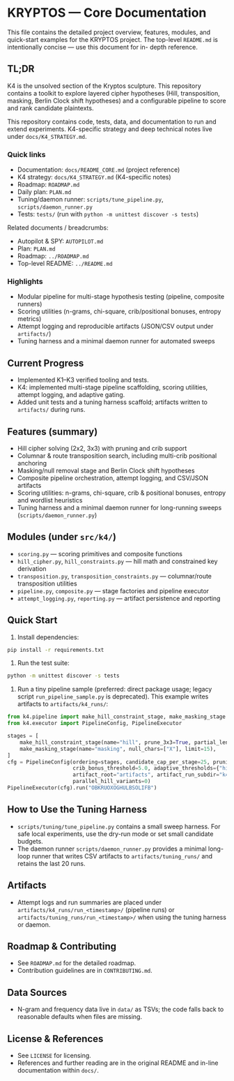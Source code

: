 # KRYPTOS — Core Documentation

This file contains the detailed project overview, features, modules, and quick-start examples for
the KRYPTOS project. The top-level `README.md` is intentionally concise — use this document for in-
depth reference.

## TL;DR

K4 is the unsolved section of the Kryptos sculpture. This repository contains a toolkit to explore
layered cipher hypotheses (Hill, transposition, masking, Berlin Clock shift hypotheses) and a
configurable pipeline to score and rank candidate plaintexts.

This repository contains code, tests, data, and documentation to run and extend experiments.
K4-specific strategy and deep technical notes live under `docs/K4_STRATEGY.md`.

### Quick links

- Documentation: `docs/README_CORE.md` (project reference)
- K4 strategy: `docs/K4_STRATEGY.md` (K4-specific notes)
- Roadmap: `ROADMAP.md`
- Daily plan: `PLAN.md`
- Tuning/daemon runner: `scripts/tune_pipeline.py`, `scripts/daemon_runner.py`
- Tests: `tests/` (run with `python -m unittest discover -s tests`)

Related documents / breadcrumbs:

- Autopilot & SPY: `AUTOPILOT.md`
- Plan: `PLAN.md`
- Roadmap: `../ROADMAP.md`
- Top-level README: `../README.md`

### Highlights

- Modular pipeline for multi-stage hypothesis testing (pipeline, composite runners)
- Scoring utilities (n-grams, chi-square, crib/positional bonuses, entropy metrics)
- Attempt logging and reproducible artifacts (JSON/CSV output under `artifacts/`)
- Tuning harness and a minimal daemon runner for automated sweeps

## Current Progress

- Implemented K1–K3 verified tooling and tests.
- K4: implemented multi-stage pipeline scaffolding, scoring utilities, attempt logging, and adaptive
gating.
- Added unit tests and a tuning harness scaffold; artifacts written to `artifacts/` during runs.

## Features (summary)

- Hill cipher solving (2x2, 3x3) with pruning and crib support
- Columnar & route transposition search, including multi-crib positional anchoring
- Masking/null removal stage and Berlin Clock shift hypotheses
- Composite pipeline orchestration, attempt logging, and CSV/JSON artifacts
- Scoring utilities: n-grams, chi-square, crib & positional bonuses, entropy and wordlist heuristics
- Tuning harness and a minimal daemon runner for long-running sweeps (`scripts/daemon_runner.py`)

## Modules (under `src/k4/`)

- `scoring.py` — scoring primitives and composite functions
- `hill_cipher.py`, `hill_constraints.py` — hill math and constrained key derivation
- `transposition.py`, `transposition_constraints.py` — columnar/route transposition utilities
- `pipeline.py`, `composite.py` — stage factories and pipeline executor
- `attempt_logging.py`, `reporting.py` — artifact persistence and reporting

## Quick Start

1. Install dependencies:

```bash
pip install -r requirements.txt
```

1. Run the test suite:

```bash
python -m unittest discover -s tests
```

1. Run a tiny pipeline sample (preferred: direct package usage; legacy script
`run_pipeline_sample.py` is deprecated). This example writes artifacts to `artifacts/k4_runs/`:

```python
from k4.pipeline import make_hill_constraint_stage, make_masking_stage
from k4.executor import PipelineConfig, PipelineExecutor

stages = [
	make_hill_constraint_stage(name="hill", prune_3x3=True, partial_len=40, partial_min=-900.0),
	make_masking_stage(name="masking", null_chars=["X"], limit=15),
]
cfg = PipelineConfig(ordering=stages, candidate_cap_per_stage=25, pruning_top_n=10,
					 crib_bonus_threshold=5.0, adaptive_thresholds={"hill": -500.0},
					 artifact_root="artifacts", artifact_run_subdir="k4_runs", label="sample-run", enable_attempt_log=True,
					 parallel_hill_variants=0)
PipelineExecutor(cfg).run("OBKRUOXOGHULBSOLIFB")
```

## How to Use the Tuning Harness

- `scripts/tuning/tune_pipeline.py` contains a small sweep harness. For safe local experiments, use
the dry-run mode or set small candidate budgets.
- The daemon runner `scripts/daemon_runner.py` provides a minimal long-loop runner that writes CSV
artifacts to `artifacts/tuning_runs/` and retains the last 20 runs.

## Artifacts

- Attempt logs and run summaries are placed under `artifacts/k4_runs/run_<timestamp>/` (pipeline
runs) or `artifacts/tuning_runs/run_<timestamp>/` when using the tuning harness or daemon.

## Roadmap & Contributing

- See `ROADMAP.md` for the detailed roadmap.
- Contribution guidelines are in `CONTRIBUTING.md`.

## Data Sources

- N-gram and frequency data live in `data/` as TSVs; the code falls back to reasonable defaults when
files are missing.

## License & References

- See `LICENSE` for licensing.
- References and further reading are in the original README and in-line documentation within
`docs/`.
